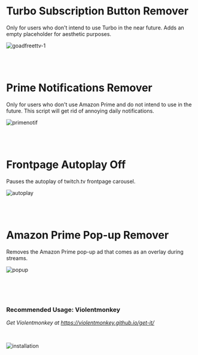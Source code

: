 
# Turbo Subscription Button Remover
Only for users who don't intend to use Turbo in the near future. Adds an empty placeholder for aesthetic purposes.

![goadfreettv-1](https://github.com/user-attachments/assets/f06c5747-8b7c-4143-895e-e52530a9d170)


<br>
<br>


# Prime Notifications Remover
Only for users who don't use Amazon Prime and do not intend to use in the future. This script will get rid of annoying daily notifications.

![primenotif](https://github.com/user-attachments/assets/2bdddb21-d18a-4bdb-ad22-8f8097bf4f0c)


<br>
<br>


# Frontpage Autoplay Off
Pauses the autoplay of twitch.tv frontpage carousel.

![autoplay](https://github.com/mirbyte/Violentmonkey-Twitch-Scripts/assets/83219244/cb2d4dde-66d2-4c46-a762-8c151c986881)


<br>
<br>

# Amazon Prime Pop-up Remover
Removes the Amazon Prime pop-up ad that comes as an overlay during streams.

![popup](https://github.com/mirbyte/Violentmonkey-Twitch-Scripts/assets/83219244/121494f7-6a7f-447b-845e-498eb62ceb8a)


<br>
<br>
<br>


### Recommended Usage: Violentmonkey
_Get Violentmonkey at https://violentmonkey.github.io/get-it/_

<br>

![installation](https://github.com/user-attachments/assets/b2caf26e-fa7a-4ea8-9db4-db83bbbb3f48)



<br>
<br>
